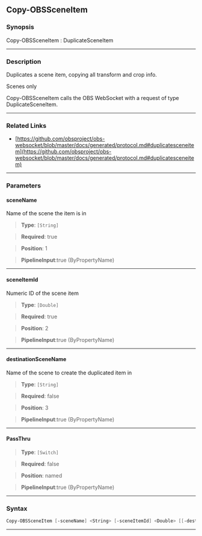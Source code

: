 Copy-OBSSceneItem
-----------------
### Synopsis
Copy-OBSSceneItem : DuplicateSceneItem

---
### Description

Duplicates a scene item, copying all transform and crop info.

Scenes only


Copy-OBSSceneItem calls the OBS WebSocket with a request of type DuplicateSceneItem.

---
### Related Links
* [https://github.com/obsproject/obs-websocket/blob/master/docs/generated/protocol.md#duplicatesceneitem](https://github.com/obsproject/obs-websocket/blob/master/docs/generated/protocol.md#duplicatesceneitem)



---
### Parameters
#### **sceneName**

Name of the scene the item is in



> **Type**: ```[String]```

> **Required**: true

> **Position**: 1

> **PipelineInput**:true (ByPropertyName)



---
#### **sceneItemId**

Numeric ID of the scene item



> **Type**: ```[Double]```

> **Required**: true

> **Position**: 2

> **PipelineInput**:true (ByPropertyName)



---
#### **destinationSceneName**

Name of the scene to create the duplicated item in



> **Type**: ```[String]```

> **Required**: false

> **Position**: 3

> **PipelineInput**:true (ByPropertyName)



---
#### **PassThru**

> **Type**: ```[Switch]```

> **Required**: false

> **Position**: named

> **PipelineInput**:true (ByPropertyName)



---
### Syntax
```PowerShell
Copy-OBSSceneItem [-sceneName] <String> [-sceneItemId] <Double> [[-destinationSceneName] <String>] [-PassThru] [<CommonParameters>]
```
---
